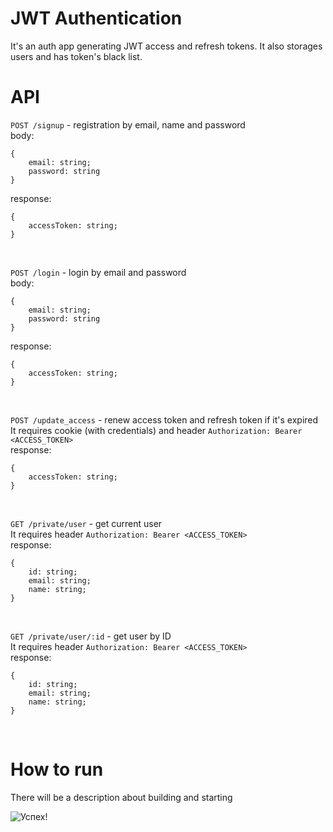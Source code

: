 # JWT Authentication

It's an auth app generating JWT access and refresh tokens. It also storages users and has token's black list.

# API

<code>POST /signup</code> - registration by email, name and password<br>
body:

```
{
    email: string;
    password: string
}
```

response:

```
{
    accessToken: string;
}
```

<br>

<code>POST /login</code> - login by email and password<br>
body:

```
{
    email: string;
    password: string
}
```

response:

```
{
    accessToken: string;
}
```

<br>

<code>POST /update_access</code> - renew access token and refresh token if it's expired<br>
It requires cookie (with credentials) and header <code>Authorization: Bearer <ACCESS_TOKEN></code><br>
response:

```
{
    accessToken: string;
}
```

<br>

<code>GET /private/user</code> - get current user<br>
It requires header <code>Authorization: Bearer <ACCESS_TOKEN></code><br>
response:

```
{
    id: string;
    email: string;
    name: string;
}
```

<br>

<code>GET /private/user/:id</code> - get user by ID<br>
It requires header <code>Authorization: Bearer <ACCESS_TOKEN></code><br>
response:

```
{
    id: string;
    email: string;
    name: string;
}
```

<br>

# How to run

There will be a description about building and starting

<img src='https://cdn.tlgrm.app/stickers/219/f9d/219f9db9-34b0-343d-96bf-b4dc161a205e/192/2.webp' alt='Успех!'>
